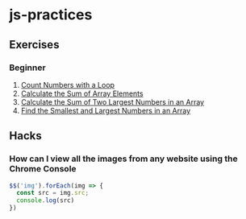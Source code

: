 # js-practices

## Exercises

### Beginner

1. [Count Numbers with a Loop](https://github.com/Pilag6/js-practices/blob/main/js/iterarNums.js)
1. [Calculate the Sum of Array Elements](https://github.com/Pilag6/js-practices/blob/main/js/sumTotalArray.js)
1. [Calculate the Sum of Two Largest Numbers in an Array](https://github.com/Pilag6/js-practices/blob/main/js/sumNumsMax.js)
1. [Find the Smallest and Largest Numbers in an Array](https://github.com/Pilag6/js-practices/blob/main/js/findSmallLarge.js) 



## Hacks

### How can I view all the images from any website using the Chrome Console

```Javascript
$$('img').forEach(img => {
  const src = img.src;
  console.log(src)
})
```
